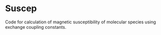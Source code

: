 # Suscep
Code for calculation of magnetic susceptibility of molecular species using exchange coupling constants.
